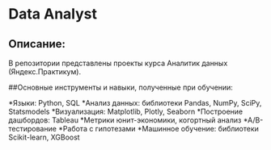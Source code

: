 # Data Analyst
## Описание:
В репозитории представлены проекты курса Аналитик данных (Яндекс.Практикум).

##Основные инструменты и навыки, полученные при обучении:

*Языки: Python, SQL
*Анализ данных: библиотеки Pandas, NumPy, SciPy, Statsmodels
*Визуализация: Matplotlib, Plotly, Seaborn
*Построение дашбордов: Tableau
*Метрики юнит-экономики, когортный анализ
*А/В-тестирование
*Работа с гипотезами
*Машинное обучение: библиотеки Scikit-learn, XGBoost
